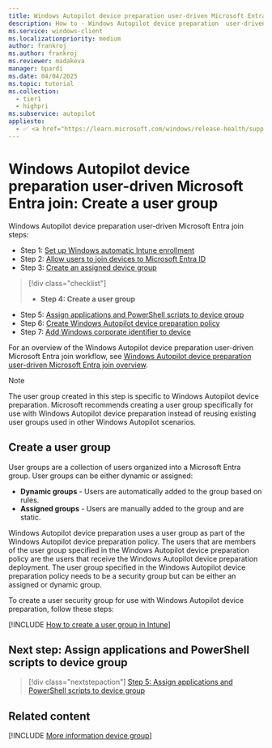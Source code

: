 ```yaml
---
title: Windows Autopilot device preparation user-driven Microsoft Entra join - Step 4 of 7 - Create a user group
description: How to - Windows Autopilot device preparation  user-driven Microsoft Entra join - Step 4 of 7 - Create a user group.
ms.service: windows-client
ms.localizationpriority: medium
author: frankroj
ms.author: frankroj
ms.reviewer: madakeva
manager: bpardi
ms.date: 04/04/2025
ms.topic: tutorial
ms.collection:
  - tier1
  - highpri
ms.subservice: autopilot
appliesto:
  - ✅ <a href="https://learn.microsoft.com/windows/release-health/supported-versions-windows-client" target="_blank">Windows 11</a>
---
```


# Windows Autopilot device preparation user-driven Microsoft Entra join: Create a user group

Windows Autopilot device preparation user-driven Microsoft Entra join steps:

- Step 1: [Set up Windows automatic Intune enrollment](entra-join-automatic-enrollment.md)
- Step 2: [Allow users to join devices to Microsoft Entra ID](entra-join-allow-users-to-join.md)
- Step 3: [Create an assigned device group](entra-join-device-group.md)

> [!div class="checklist"]
>
> - **Step 4: Create a user group**

- Step 5: [Assign applications and PowerShell scripts to device group](entra-join-assign-apps-scripts.md)
- Step 6: [Create Windows Autopilot device preparation policy](entra-join-autopilot-policy.md)
- Step 7: [Add Windows corporate identifier to device](entra-join-corporate-identifier.md)

For an overview of the Windows Autopilot device preparation user-driven Microsoft Entra join workflow, see [Windows Autopilot device preparation user-driven Microsoft Entra join overview](entra-join-workflow.md#workflow).

> [!NOTE]
>
> The user group created in this step is specific to Windows Autopilot device preparation. Microsoft recommends creating a user group specifically for use with Windows Autopilot device preparation instead of reusing existing user groups used in other Windows Autopilot scenarios.

## Create a user group

User groups are a collection of users organized into a Microsoft Entra group. User groups can be either dynamic or assigned:

- **Dynamic groups** - Users are automatically added to the group based on rules.
- **Assigned groups** - Users are manually added to the group and are static.

Windows Autopilot device preparation uses a user group as part of the Windows Autopilot device preparation policy. The users that are members of the user group specified in the Windows Autopilot device preparation policy are the users that receive the Windows Autopilot device preparation deployment. The user group specified in the Windows Autopilot device preparation policy needs to be a security group but can be either an assigned or dynamic group.

To create a user security group for use with Windows Autopilot device preparation, follow these steps:

[!INCLUDE [How to create a user group in Intune](../../../includes/create-user-group.md)]

## Next step: Assign applications and PowerShell scripts to device group

> [!div class="nextstepaction"]
> [Step 5: Assign applications and PowerShell scripts to device group](entra-join-assign-apps-scripts.md)

## Related content

[!INCLUDE [More information device group](../../../includes/more-info-groups.md)]
